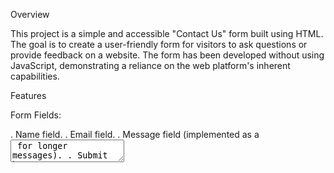 Overview

This project is a simple and accessible "Contact Us" form built using HTML. The goal is to create a user-friendly form for visitors to ask questions or provide feedback on a website. The form has been developed without using JavaScript, demonstrating a reliance on the web platform's inherent capabilities.

Features

Form Fields:


. Name field.
. Email field.
. Message field (implemented as a <textarea> for longer messages).
. Submit button.

Submission:

The form is set to submit data to the specified API URL (https://www.greatfrontend.com/api/questions/contact-form) using the HTTP POST method.

Accessibility:

Fields are linked to <label> elements for improved accessibility.
<label for="some-id"> and <input id="some-id"> are used to define the relationship between labels and inputs.

Styling:

  . The form is styled for better presentation, with a clean and responsive design.
  
  . The "Send" button has a grey background color for a modern and sleek appearance.
  
How to Use
Fill in the required information in the respective fields.
Click on the "Send" button to submit the form.

Testing
Fields can be updated individually.
Form submission can be triggered by clicking the "Send" button or hitting enter on the fields.
Success alert is displayed if all fields are filled during submission.

Technologies Used
HTML
CSS
